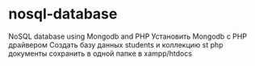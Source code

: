 # nosql-database
NoSQL database using Mongodb and PHP
Установить Mongodb c PHP драйвером 
Создать базу данных students и коллекцию st
php документы сохранить в одной папке в xampp/htdocs

